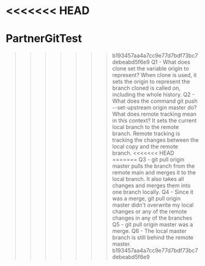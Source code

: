 <<<<<<< HEAD
=======
# PartnerGitTest
>>>>>>> b193457aa4a7cc9e77d7bdf73bc7debeabd5f6e9
Q1 - What does clone set the variable origin to represent?
    When clone is used, it sets the origin to represent the branch cloned is called
    on, including the whole history. 
Q2 - What does the command git push --set-upstream origin master do? What does remote tracking mean in this context?
    It sets the current local branch to the remote branch. Remote tracking is tracking the changes between the local copy and the remote branch.
<<<<<<< HEAD
=======
Q3 - git pull origin master pulls the branch from the remote main and merges it to the local branch. It also takes all changes and merges them into one branch locally.
Q4 - Since it was a merge, git pull origin master didn't overwrite my local changes or any of the remote changes in any of the branches
Q5 - git pull origin master was a merge.
Q6 - The local master branch is still behind the remote master.
>>>>>>> b193457aa4a7cc9e77d7bdf73bc7debeabd5f6e9
